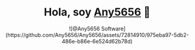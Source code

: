 <div align="center">
<h1 align="center">Hola, soy <a href="https://aristi.dev">Any5656</a> 👋</h1>
</div>

<div align="center">
![@Any5656 Software](https://github.com/Any5656/Any5656/assets/72814910/975eba97-5db2-486e-b86e-6e524d62b78d)
</div>

